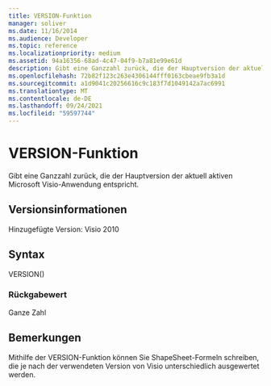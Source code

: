 ```yaml
---
title: VERSION-Funktion
manager: soliver
ms.date: 11/16/2014
ms.audience: Developer
ms.topic: reference
ms.localizationpriority: medium
ms.assetid: 94a16356-68ad-4c47-04f9-b7a81e99e61d
description: Gibt eine Ganzzahl zurück, die der Hauptversion der aktuell aktiven Microsoft Visio-Anwendung entspricht.
ms.openlocfilehash: 72b82f123c263e4306144fff0163cbeae9fb3a1d
ms.sourcegitcommit: a1d9041c20256616c9c183f7d1049142a7ac6991
ms.translationtype: MT
ms.contentlocale: de-DE
ms.lasthandoff: 09/24/2021
ms.locfileid: "59597744"
---
```

# <a name="version-function"></a>VERSION-Funktion

Gibt eine Ganzzahl zurück, die der Hauptversion der aktuell aktiven Microsoft Visio-Anwendung entspricht.
  
## <a name="version-information"></a>Versionsinformationen

Hinzugefügte Version: Visio 2010
 
  
## <a name="syntax"></a>Syntax

VERSION()
  
### <a name="return-value"></a>Rückgabewert

Ganze Zahl
  
## <a name="remarks"></a>Bemerkungen

Mithilfe der VERSION-Funktion können Sie ShapeSheet-Formeln schreiben, die je nach der verwendeten Version von Visio unterschiedlich ausgewertet werden.
  

